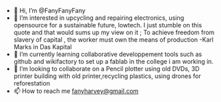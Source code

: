 - 👋 Hi, I’m @FanyFanyFany
- 👀 I’m interested in upcycling and repairing electronics, using opensource for a sustainable future, lowtech. 
      I just stumble on this quote and that would sums up my view on it ; To achieve freedom from slavery of capital , the worker must own the means of production -Karl Marks in Das Kapital
- 🌱 I’m currently learning collaborative developpement tools such as github and wikifactory to set up a fablab in the college i am working in.
- 💞️ I’m looking to collaborate on a Pencil plotter using old DVDs, 3D printer building with old printer,recycling plastics,  using drones for reforestation 
- 📫 How to reach me fanyharvey@gmail.com

<!---
FanyFanyFany/FanyFanyFany is a ✨ special ✨ repository because its `README.md` (this file) appears on your GitHub profile.
You can click the Preview link to take a look at your changes.
--->
